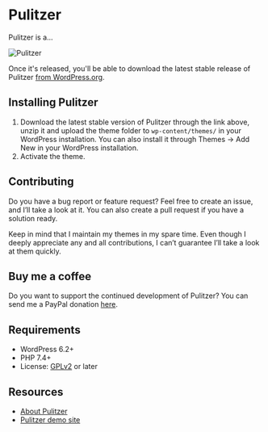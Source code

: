 # Pulitzer

Pulitzer is a...

![Pulitzer](https://github.com/andersnoren/pulitzer/blob/main/screenshot.jpg)

Once it's released, you'll be able to download the latest stable release of Pulitzer [from WordPress.org](https://wordpress.org/themes/pulitzer/).

## Installing Pulitzer
1. Download the latest stable version of Pulitzer through the link above, unzip it and upload the theme folder to `wp-content/themes/` in your WordPress installation. You can also install it through Themes → Add New in your WordPress installation.
2. Activate the theme.

## Contributing
Do you have a bug report or feature request? Feel free to create an issue, and I’ll take a look at it. You can also create a pull request if you have a solution ready. 

Keep in mind that I maintain my themes in my spare time. Even though I deeply appreciate any and all contributions, I can’t guarantee I’ll take a look at them quickly.

## Buy me a coffee
Do you want to support the continued development of Pulitzer? You can send me a PayPal donation [here](https://www.paypal.com/cgi-bin/webscr?cmd=_donations&business=anders%40andersnoren%2ese&lc=US&item_name=Free%20WordPress%20Themes%20from%20Anders%20Noren&currency_code=USD&bn=PP%2dDonationsBF%3abtn_donateCC_LG%2egif%3aNonHosted).

## Requirements
- WordPress 6.2+
- PHP 7.4+
- License: [GPLv2](https://www.gnu.org/licenses/gpl-2.0.html) or later

## Resources
- [About Pulitzer](https://andersnoren.se/teman/pulitzer-wordpress-theme/)
- [Pulitzer demo site](https://pulitzer.andersnoren.se/)
